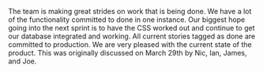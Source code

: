 The team is making great strides on work that is being done. We have a lot of the functionality committed to done in one instance.
Our biggest hope going into the next sprint is to have the CSS worked out and continue to get our database integrated and working. All current stories tagged as done
are committed to production. We are very pleased with the current state of the product. This was originally discussed on March 29th by Nic, Ian, James, and Joe.
